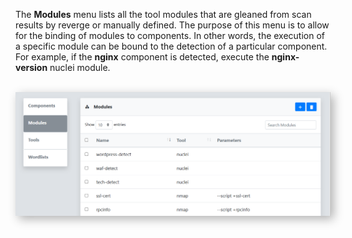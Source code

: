 The **Modules** menu lists all the tool modules that are gleaned from scan results by reverge or manually defined. The purpose of this menu is to allow for the binding of modules to components. In other words, the execution of a specific module can be bound to the detection of a particular component. For example, if the **nginx** component is detected, execute the **nginx-version** nuclei module.
<br>
<br>
<center>
<img src="../../assets/modules.png" alt="Modules Table" width="750" style="box-shadow: 5px 5px 15px rgba(0, 0, 0, 0.3);">
</center>
